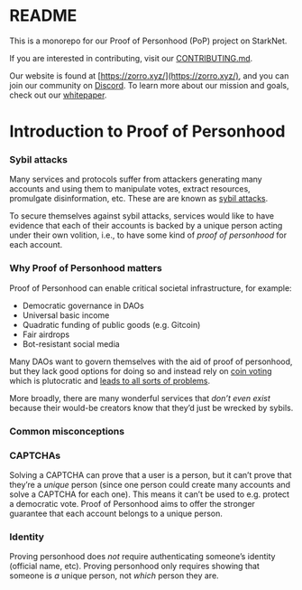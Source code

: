 # README

This is a monorepo for our Proof of Personhood (PoP) project on StarkNet.

If you are interested in contributing, visit our [CONTRIBUTING.md](https://github.com/zorro-project/zorro/blob/main/CONTRIBUTING.md).

Our website is found at [https://zorro.xyz/](https://zorro.xyz/), and you can join our community on [Discord](https://discord.gg/Caj283PtN4). To learn more about our mission and goals, check out our [whitepaper](https://hackmd.io/@zorro-project/zorro-whitepaper).

# Introduction to Proof of Personhood

### **Sybil attacks**

Many services and protocols suffer from attackers generating many accounts and using them to manipulate votes, extract resources, promulgate disinformation, etc. These are are known as [sybil attacks](https://en.wikipedia.org/wiki/Sybil_attack).

To secure themselves against sybil attacks, services would like to have evidence that each of their accounts is backed by a unique person acting under their own volition, i.e., to have some kind of *proof of personhood* for each account.

### **Why Proof of Personhood matters**

Proof of Personhood can enable critical societal infrastructure, for example:

- Democratic governance in DAOs
- Universal basic income
- Quadratic funding of public goods (e.g. Gitcoin)
- Fair airdrops
- Bot-resistant social media

Many DAOs want to govern themselves with the aid of proof of personhood, but they lack good options for doing so and instead rely on [coin voting](https://vitalik.ca/general/2021/08/16/voting3.html) which is plutocratic and [leads to all sorts of problems](https://www.coindesk.com/business/2021/11/11/curve-wars-heat-up-emergency-dao-invoked-after-clear-governance-attack/).

More broadly, there are many wonderful services that *don’t even exist* because their would-be creators know that they’d just be wrecked by sybils.

### **Common misconceptions**

### **CAPTCHAs**

Solving a CAPTCHA can prove that a user is a person, but it can’t prove that they’re a *unique* person (since one person could create many accounts and solve a CAPTCHA for each one). This means it can’t be used to e.g. protect a democratic vote. Proof of Personhood aims to offer the stronger guarantee that each account belongs to a unique person.

### **Identity**

Proving personhood does *not* require authenticating someone’s identity (official name, etc). Proving personhood only requires showing that someone is *a* unique person, not *which* person they are.
